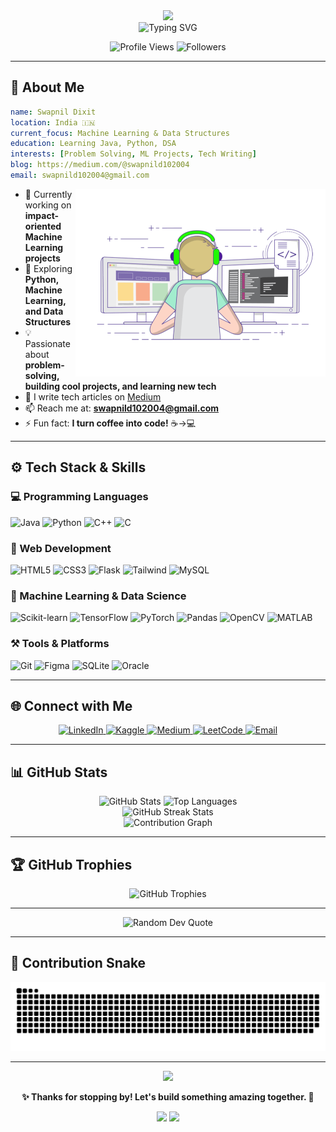 <div align="center">
  <img src="https://capsule-render.vercel.app/api?type=waving&color=gradient&customColorList=6,11,20&height=200&section=header&text=Swapnil%20Dixit&fontSize=80&fontAlignY=35&animation=twinkling&fontColor=gradient" />
</div>

<div align="center">
  <img src="https://readme-typing-svg.demolab.com?font=Fira+Code&weight=600&size=28&duration=3000&pause=1000&color=8B5CF6&center=true&vCenter=true&repeat=true&width=600&lines=Machine+Learning+Enthusiast+%F0%9F%A4%96;Problem+Solver+%F0%9F%A7%A9;Tech+Writer+%E2%9C%8D%EF%B8%8F;Open+Source+Contributor+%F0%9F%8C%9F" alt="Typing SVG" />
</div>

<p align="center">
  <img src="https://komarev.com/ghpvc/?username=swapnil04-debug&label=Profile%20Views&color=8B5CF6&style=for-the-badge" alt="Profile Views" />
  <img src="https://img.shields.io/github/followers/swapnil04-debug?label=Followers&style=for-the-badge&color=8B5CF6" alt="Followers" />
</p>

---

## 🧩 About Me

```yaml
name: Swapnil Dixit
location: India 🇮🇳
current_focus: Machine Learning & Data Structures
education: Learning Java, Python, DSA
interests: [Problem Solving, ML Projects, Tech Writing]
blog: https://medium.com/@swapnild102004
email: swapnild102004@gmail.com
```

<img align="right" alt="Coding" width="400" src="https://raw.githubusercontent.com/devSouvik/devSouvik/master/gif3.gif">

- 🔭 Currently working on **impact-oriented Machine Learning projects**
- 🌱 Exploring **Python, Machine Learning, and Data Structures**
- 💡 Passionate about **problem-solving, building cool projects, and learning new tech**
- 📝 I write tech articles on [Medium](https://medium.com/@swapnild102004)
- 📫 Reach me at: **swapnild102004@gmail.com**
- ⚡ Fun fact: **I turn coffee into code!** ☕→💻

---

## ⚙️ Tech Stack & Skills

### 💻 Programming Languages
<p align="left">
  <img src="https://img.shields.io/badge/Java-%23ED8B00.svg?style=for-the-badge&logo=openjdk&logoColor=white" alt="Java"/>
  <img src="https://img.shields.io/badge/Python-3776AB?style=for-the-badge&logo=python&logoColor=white" alt="Python"/>
  <img src="https://img.shields.io/badge/C++-00599C?style=for-the-badge&logo=c%2B%2B&logoColor=white" alt="C++"/>
  <img src="https://img.shields.io/badge/C-00599C?style=for-the-badge&logo=c&logoColor=white" alt="C"/>
</p>

### 🧱 Web Development
<p align="left">
  <img src="https://img.shields.io/badge/HTML5-E34F26?style=for-the-badge&logo=html5&logoColor=white" alt="HTML5"/>
  <img src="https://img.shields.io/badge/CSS3-1572B6?style=for-the-badge&logo=css3&logoColor=white" alt="CSS3"/>
  <img src="https://img.shields.io/badge/Flask-000000?style=for-the-badge&logo=flask&logoColor=white" alt="Flask"/>
  <img src="https://img.shields.io/badge/Tailwind_CSS-38B2AC?style=for-the-badge&logo=tailwind-css&logoColor=white" alt="Tailwind"/>
  <img src="https://img.shields.io/badge/MySQL-4479A1?style=for-the-badge&logo=mysql&logoColor=white" alt="MySQL"/>
</p>

### 🧠 Machine Learning & Data Science
<p align="left">
  <img src="https://img.shields.io/badge/scikit--learn-F7931E?style=for-the-badge&logo=scikit-learn&logoColor=white" alt="Scikit-learn"/>
  <img src="https://img.shields.io/badge/TensorFlow-FF6F00?style=for-the-badge&logo=tensorflow&logoColor=white" alt="TensorFlow"/>
  <img src="https://img.shields.io/badge/PyTorch-EE4C2C?style=for-the-badge&logo=pytorch&logoColor=white" alt="PyTorch"/>
  <img src="https://img.shields.io/badge/Pandas-150458?style=for-the-badge&logo=pandas&logoColor=white" alt="Pandas"/>
  <img src="https://img.shields.io/badge/OpenCV-5C3EE8?style=for-the-badge&logo=opencv&logoColor=white" alt="OpenCV"/>
  <img src="https://img.shields.io/badge/MATLAB-0076A8?style=for-the-badge&logo=mathworks&logoColor=white" alt="MATLAB"/>
</p>

### ⚒️ Tools & Platforms
<p align="left">
  <img src="https://img.shields.io/badge/Git-F05032?style=for-the-badge&logo=git&logoColor=white" alt="Git"/>
  <img src="https://img.shields.io/badge/Figma-F24E1E?style=for-the-badge&logo=figma&logoColor=white" alt="Figma"/>
  <img src="https://img.shields.io/badge/SQLite-07405E?style=for-the-badge&logo=sqlite&logoColor=white" alt="SQLite"/>
  <img src="https://img.shields.io/badge/Oracle-F80000?style=for-the-badge&logo=oracle&logoColor=white" alt="Oracle"/>
</p>

---

## 🌐 Connect with Me

<p align="center">
  <a href="https://www.linkedin.com/in/swapnil-dixit-515a49306/" target="_blank">
    <img src="https://img.shields.io/badge/LinkedIn-0077B5?style=for-the-badge&logo=linkedin&logoColor=white" alt="LinkedIn"/>
  </a>
  <a href="https://www.kaggle.com/swapnildixii2004" target="_blank">
    <img src="https://img.shields.io/badge/Kaggle-20BEFF?style=for-the-badge&logo=kaggle&logoColor=white" alt="Kaggle"/>
  </a>
  <a href="https://medium.com/@swapnild102004" target="_blank">
    <img src="https://img.shields.io/badge/Medium-12100E?style=for-the-badge&logo=medium&logoColor=white" alt="Medium"/>
  </a>
  <a href="https://leetcode.com/u/swapnildixit/" target="_blank">
    <img src="https://img.shields.io/badge/LeetCode-FFA116?style=for-the-badge&logo=leetcode&logoColor=black" alt="LeetCode"/>
  </a>
  <a href="mailto:swapnild102004@gmail.com">
    <img src="https://img.shields.io/badge/Email-D14836?style=for-the-badge&logo=gmail&logoColor=white" alt="Email"/>
  </a>
</p>

---

## 📊 GitHub Stats

<div align="center">
  <img src="https://github-readme-stats.vercel.app/api?username=swapnil04-debug&show_icons=true&theme=tokyonight&hide_border=true&bg_color=0D1117&title_color=8B5CF6&icon_color=8B5CF6&text_color=FFFFFF" alt="GitHub Stats" height="180"/>
  <img src="https://github-readme-stats.vercel.app/api/top-langs/?username=swapnil04-debug&layout=compact&theme=tokyonight&hide_border=true&bg_color=0D1117&title_color=8B5CF6&text_color=FFFFFF" alt="Top Languages" height="180"/>
</div>

<div align="center">
  <img src="https://github-readme-streak-stats.herokuapp.com/?user=swapnil04-debug&theme=tokyonight&hide_border=true&background=0D1117&ring=8B5CF6&fire=8B5CF6&currStreakLabel=8B5CF6" alt="GitHub Streak Stats" />
</div>

<div align="center">
  <img src="https://github-readme-activity-graph.vercel.app/graph?username=swapnil04-debug&theme=tokyo-night&hide_border=true&bg_color=0D1117&color=8B5CF6&line=8B5CF6&point=FFFFFF" alt="Contribution Graph" />
</div>

---

## 🏆 GitHub Trophies

<div align="center">
  <img src="https://github-profile-trophy.vercel.app/?username=swapnil04-debug&theme=tokyonight&no-frame=true&no-bg=true&column=7&margin-w=15&margin-h=15" alt="GitHub Trophies" />
</div>

---

<div align="center">
  <img src="https://quotes-github-readme.vercel.app/api?type=horizontal&theme=tokyonight" alt="Random Dev Quote"/>
</div>

---

## 🐍 Contribution Snake

<div align="center">
  <img src="https://raw.githubusercontent.com/platane/snk/output/github-contribution-grid-snake-dark.svg" alt="Snake animation" />
</div>

---

<div align="center">
  <img src="https://capsule-render.vercel.app/api?type=waving&color=gradient&customColorList=6,11,20&height=100&section=footer" />
</div>

<p align="center">
  <b>✨ Thanks for stopping by! Let's build something amazing together. 🚀</b>
</p>

<div align="center">
  <img src="https://forthebadge.com/images/badges/built-with-love.svg" />
  <img src="https://forthebadge.com/images/badges/powered-by-coffee.svg" />
</div>
